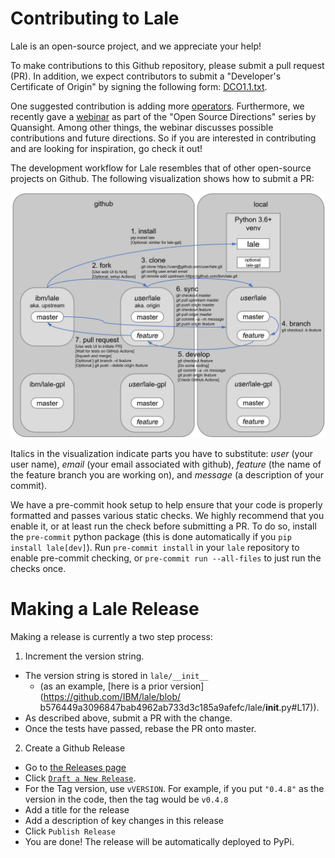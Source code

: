 # Contributing to Lale

Lale is an open-source project, and we appreciate your help!

To make contributions to this Github repository, please submit a pull
request (PR). In addition, we expect contributors to submit a
"Developer's Certificate of Origin" by signing the following form:
[DCO1.1.txt](https://github.com/IBM/lale/blob/master/DCO1.1.txt).

One suggested contribution is adding more
[operators](https://nbviewer.jupyter.org/github/IBM/lale/blob/master/examples/docs_new_operators.ipynb).
Furthermore, we recently gave a
[webinar](https://www.youtube.com/watch?v=szXkof_IiGc) as part of the
"Open Source Directions" series by Quansight. Among other things, the
webinar discusses possible contributions and future directions. So if
you are interested in contributing and are looking for inspiration, go
check it out!

The development workflow for Lale resembles that of other open-source
projects on Github. The following visualization shows how to submit a
PR:

<img src="https://github.com/IBM/lale/raw/master/docs/img/repositories.png" alt="development workflow"/>

Italics in the visualization indicate parts you have to substitute:
*user* (your user name), *email* (your email associated with github),
*feature* (the name of the feature branch you are working on), and
*message* (a description of your commit).

We have a pre-commit hook setup to help ensure that your code is properly formatted
and passes various static checks.  We highly recommend that you enable it, or at least run the check
before submitting a PR.  To do so, install the `pre-commit` python package (this is done automatically if you `pip install lale[dev]`).  Run `pre-commit install` in your `lale` repository to enable pre-commit checking, or `pre-commit run --all-files` to just run the checks once.

# Making a Lale Release

Making a release is currently a two step process:
1. Increment the version string.
  * The version string is stored in `lale/__init__`
    * (as an example, [here is a prior version](https://github.com/IBM/lale/blob/ b576449a3096847bab4962ab733d3c185a9afefc/lale/__init__.py#L17)).
  * As described above, submit a PR with the change.
  * Once the tests have passed, rebase the PR onto master.
2. Create a Github Release
  * Go to [the Releases page](https://github.com/IBM/lale/releases)
  * Click [`Draft a New Release`](https://github.com/IBM/lale/releases/new).
  * For the Tag version, use `vVERSION`. For example, if you put `"0.4.8"` as the version in the code, then
    the tag would be `v0.4.8`
  * Add a title for the release
  * Add a description of key changes in this release
  * Click `Publish Release`
  * You are done!  The release will be automatically deployed to PyPi.
